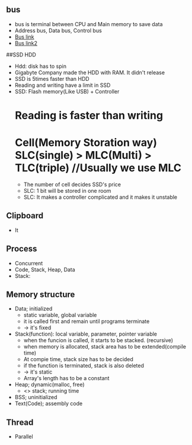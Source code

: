 ## bus
* bus is terminal between CPU and Main memory to save data
* Address bus, Data bus, Control bus
* [Bus link](http://ssoonidev.tistory.com/14)
* [Bus link2](http://contents.kocw.net/KOCW/document/2015/cup/leesangkwan/6.pdf)

##SSD HDD
* Hdd: disk has to spin
* Gigabyte Company made the HDD with RAM. It didn't release
* SSD is 5times faster than HDD
* Reading and writing have a limit in SSD
* SSD: Flash memory(Like USB) + Controller
  # Reading is faster than writing
  # Cell(Memory Storation way) SLC(single) > MLC(Multi) > TLC(triple)  //Usually we use MLC
    - The number of cell decides SSD's price
    - SLC: 1 bit will be stored in one room
    - SLC: It makes a controller complicated and it makes it unstable


## Clipboard
* It

## Process
* Concurrent
* Code, Stack, Heap, Data
* Stack:  

## Memory structure
* Data; initialized
  - static variable, global variable
  - it is called first and remain until programs terminate 
  - -> it's fixed
* Stack(function): local variable, parameter, pointer variable
  - when the funcion is called, it starts to be stacked. (recursive)
  - when memory is allocated, stack area has to be extended(compile time)
  - At compie time, stack size has to be decided
  - if the function is terminated, stack is also deleted
  - -> it's static
  - Array's length has to be a constant
* Heap; dynamic(malloc, free)
  - <> stack; running time 
* BSS; uninitialized
* Text(Code); assembly code

## Thread
* Parallel